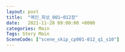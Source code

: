 ```yaml
---
layout: post
title:  "메인_회상_001~012장"
date:   2021-11-28 09:00:00 +0000
categories: Main
Tags: Story Main
SceneCode: ["scene_skip_cp001-012_q1_s10"]
---
```

